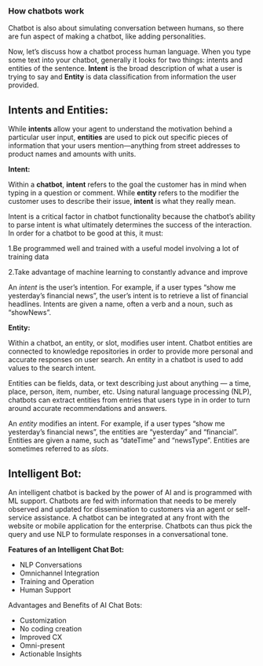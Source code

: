 ### **How chatbots work**

Chatbot is also about simulating conversation between humans, so there are fun aspect of making a chatbot, like adding personalities.

Now, let’s discuss how a chatbot process human language. When you type some text into your chatbot, generally it looks for two things: intents and entities of the sentence. **Intent** is the broad description of what a user is trying to say and **Entity** is data classification from information the user provided. 

## Intents and Entities:

While **intents** allow your agent to understand the motivation behind a particular user input, **entities** are used to pick out specific pieces of information that your users mention—anything from street addresses to product names and amounts with units.

**Intent:**

Within a **chatbot**, **intent** refers to the goal the customer has in mind when typing in a question or comment. While **entity** refers to the modifier the customer uses to describe their issue, **intent** is what they really mean.

Intent is a critical factor in chatbot functionality because the chatbot’s ability to parse intent is what ultimately determines the success of the interaction. In order for a chatbot to be good at this, it must:

1.Be programmed well and trained with a useful model involving a lot of training data

2.Take advantage of machine learning to constantly advance and improve

An _intent_ is the user’s intention. For example, if a user types “show me yesterday’s financial news”, the user’s intent is to retrieve a list of financial headlines. Intents are given a name, often a verb and a noun, such as “showNews”.

**Entity:**

Within a chatbot, an entity, or slot, modifies user intent. Chatbot entities are connected to knowledge repositories in order to provide more personal and accurate responses on user search. An entity in a chatbot is used to add values to the search intent.

Entities can be fields, data, or text describing just about anything — a time, place, person, item, number, etc. Using natural language processing (NLP), chatbots can extract entities from entries that users type in in order to turn around accurate recommendations and answers.

An _entity_ modifies an intent. For example, if a user types “show me yesterday’s financial news”, the entities are “yesterday” and “financial”. Entities are given a name, such as “dateTime” and “newsType”. Entities are sometimes referred to as _slots_.

## Intelligent Bot:

An intelligent chatbot is backed by the power of AI and is programmed with ML support. Chatbots are fed with information that needs to be merely observed and updated for dissemination to customers via an agent or self-service assistance. A chatbot can be integrated at any front with the website or mobile application for the enterprise. Chatbots can thus pick the query and use NLP to formulate responses in a conversational tone.

**Features of an Intelligent Chat Bot:**
 - NLP Conversations
 - Omnichannel Integration 
 - Training and Operation
 - Human Support

Advantages and Benefits of AI Chat Bots:
 - Customization
 - No coding creation
 - Improved CX
 - Omni-present
 - Actionable Insights